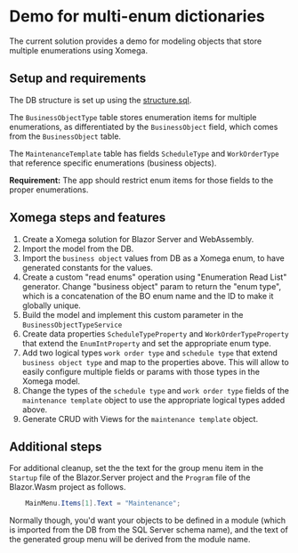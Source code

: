 # Demo for multi-enum dictionaries

The current solution provides a demo for modeling objects that store multiple enumerations using Xomega.

## Setup and requirements

The DB structure is set up using the [structure.sql](structure.sql).

The `BusinessObjectType` table stores enumeration items for multiple enumerations, as differentiated by the `BusinessObject` field, which comes from the `BusinessObject` table.

The `MaintenanceTemplate` table has fields `ScheduleType` and `WorkOrderType` that reference specific enumerations (business objects).

**Requirement:** The app should restrict enum items for those fields to the proper enumerations.

## Xomega steps and features

1. Create a Xomega solution for Blazor Server and WebAssembly.
1. Import the model from the DB.
1. Import the `business object` values from DB as a Xomega enum, to have generated constants for the values.
1. Create a custom "read enums" operation using "Enumeration Read List" generator. Change "business object" param to return the "enum type", which is a concatenation of the BO enum name and the ID to make it globally unique.
1. Build the model and implement this custom parameter in the `BusinessObjectTypeService`
1. Create data properties `ScheduleTypeProperty` and `WorkOrderTypeProperty` that extend the `EnumIntProperty` and set the appropriate enum type.
1. Add two logical types `work order type` and `schedule type` that extend `business object type` and map to the properties above. This will allow to easily configure multiple fields or params with those types in the Xomega model.
1. Change the types of the `schedule type` and `work order type` fields of the `maintenance template` object to use the appropriate logical types added above.
1. Generate CRUD with Views for the `maintenance template` object.

## Additional steps

For additional cleanup, set the the text for the group menu item in the `Startup` file of the Blazor.Server project and the `Program` file of the Blazor.Wasm project as follows.

```csharp
    MainMenu.Items[1].Text = "Maintenance";
```

Normally though, you'd want your objects to be defined in a module (which is imported from the DB from the SQL Server schema name), and the text of the generated group menu will be derived from the module name.